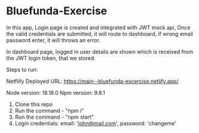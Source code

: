 # Bluefunda-Exercise

In this app, Login page is created and integrated with JWT mock api, Once the valid credentials are submitted, it will route to dashboard, if wrong email password enter, it will throws an error. 

In dashboard page, logged in user details are shown which is received from the JWT login token, that we stored.

Steps to run:

Netflify Deployed URL: https://main--bluefunda-excercise.netlify.app/

Node version: 18.18.0 
Npm version: 9.8.1

1. Clone this repo
2. Run the command - "npm i"
3. Run the command - "npm start"
3. Login credentials:
   email: 'john@mail.com',
   password: 'changeme'
